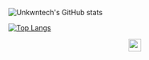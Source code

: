 ![Unkwntech's GitHub stats](https://github-readme-stats.vercel.app/api?username=unkwntech&show_icons=true&theme=dark)

[![Top Langs](https://github-readme-stats.vercel.app/api/top-langs/?username=unkwntech&theme=dark&layout=compact)](https://github.com/unkwntech/github-readme-stats?theme=dark)

<p align="center">
        <a href="https://www.linkedin.com/in/arronchapman/">
        <img width="25" src="https://content.linkedin.com/content/dam/me/business/en-us/amp/brand-site/v2/bg/LI-Bug.svg.original.svg"></img></a>
</p>

